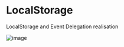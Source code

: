 # LocalStorage
LocalStorage and Event Delegation realisation

![image](https://user-images.githubusercontent.com/78149480/139117109-5130f2f6-a8da-4b41-b4f1-3a72214e63bb.png)
